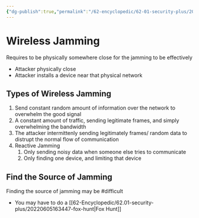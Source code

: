 ```yaml
---
{"dg-publish":true,"permalink":"/62-encyclopedic/62-01-security-plus/20220605162930-wireless-jamming/","dgHomeLink":true,"dgPassFrontmatter":false}
---
```



# Wireless Jamming

Requires to be physically somewhere close for the jamming to be effectively 
- Attacker physically close 
- Attacker installs a device near that physical network 

## Types of Wireless Jamming

1. Send constant random amount of information over the network to overwhelm the good signal 
2. A constant amount of traffic, sending legitimate frames, and simply overwhelming the bandwidth 
3. The attacker intermittenly sending legitimately frames/ random data to distrupt the normal flow of communication 
4. Reactive Jamming 
	1. Only sending noisy data when someone else tries to communicate 
	2. Only finding one device, and limiting that device 

## Find the Source of Jamming

Finding the source of jamming may be #difficult 
- You may have to do a [[62-Encyclopedic/62.01-security-plus/20220605163447-fox-hunt|Fox Hunt]] 
